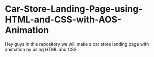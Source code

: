# Car-Store-Landing-Page-using-HTML-and-CSS-with-AOS-Animation
Hey guys in this repository we will make a car store landing page with animation by using HTML and CSS
